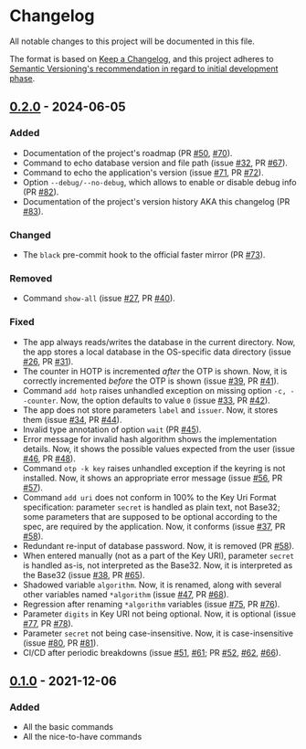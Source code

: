 # Changelog

All notable changes to this project will be documented in this file.

The format is based on [Keep a Changelog](https://keepachangelog.com/en/1.1.0/),
and this project adheres to [Semantic Versioning's recommendation in regard to
initial development
phase](https://semver.org/spec/v2.0.0.html#how-should-i-deal-with-revisions-in-the-0yz-initial-development-phase).

<!--
Types of changes:
- Added for new features.
- Changed for changes in existing functionality.
- Deprecated for soon-to-be removed features.
- Removed for now removed features.
- Fixed for any bug fixes.
- Security in case of vulnerabilities.
-->

## [0.2.0] - 2024-06-05

### Added

- Documentation of the project's roadmap (PR [#50], [#70]).
- Command to echo database version and file path (issue [#32], PR [#67]).
- Command to echo the application's version (issue [#71], PR [#72]).
- Option `--debug/--no-debug`, which allows to enable or disable debug info (PR [#82]).
- Documentation of the project's version history AKA this changelog (PR [#83]).

[#32]: https://github.com/apptension/onetimepass/issues/32
[#50]: https://github.com/apptension/onetimepass/pull/50
[#67]: https://github.com/apptension/onetimepass/pull/67
[#70]: https://github.com/apptension/onetimepass/pull/70
[#71]: https://github.com/apptension/onetimepass/issues/71
[#72]: https://github.com/apptension/onetimepass/pull/72
[#82]: https://github.com/apptension/onetimepass/pull/82
[#83]: https://github.com/apptension/onetimepass/pull/83

### Changed

- The `black` pre-commit hook to the official faster mirror (PR [#73]).

[#73]: https://github.com/apptension/onetimepass/pull/73

### Removed

- Command `show-all` (issue [#27], PR [#40]).

[#27]: https://github.com/apptension/onetimepass/issues/27
[#40]: https://github.com/apptension/onetimepass/pull/40

### Fixed

- The app always reads/writes the database in the current directory. Now, the
  app stores a local database in the OS-specific data directory (issue [#26], PR
  [#31]).
- The counter in HOTP is incremented _after_ the OTP is shown. Now, it is
  correctly incremented _before_ the OTP is shown (issue [#39], PR [#41]).
- Command `add hotp` raises unhandled exception on missing option `-c,
  --counter`. Now, the option defaults to value `0` (issue [#33], PR [#42]).
- The app does not store parameters `label` and `issuer`. Now, it stores them
  (issue [#34], PR [#44]).
- Invalid type annotation of option `wait` (PR [#45]).
- Error message for invalid hash algorithm shows the implementation details.
  Now, it shows the possible values expected from the user (issue [#46], PR [#48]).
- Command `otp -k key` raises unhandled exception if the keyring is not
  installed. Now, it shows an appropriate error message (issue [#56], PR [#57]).
- Command `add uri` does not conform in 100% to the Key Uri Format
  specification: parameter `secret` is handled as plain text, not Base32; some
  parameters that are supposed to be optional according to the spec, are
  required by the application. Now, it conforms (issue [#37], PR [#58]).
- Redundant re-input of database password. Now, it is removed (PR [#58]).
- When entered manually (not as a part of the Key URI), parameter `secret` is
  handled as-is, not interpreted as the Base32. Now, it is interpreted as the
  Base32 (issue [#38], PR [#65]).
- Shadowed variable `algorithm`. Now, it is renamed, along with several other
  variables named `*algorithm` (issue [#47], PR [#68]).
- Regression after renaming `*algorithm` variables (issue [#75], PR [#76]).
- Parameter `digits` in Key URI not being optional. Now, it is optional (issue
  [#77], PR [#78]).
- Parameter `secret` not being case-insensitive. Now, it is case-insensitive
  (issue [#80], PR [#81]).
- CI/CD after periodic breakdowns (issue [#51], [#61]; PR [#52], [#62], [#66]).

[#26]: https://github.com/apptension/onetimepass/issues/26
[#31]: https://github.com/apptension/onetimepass/pull/31
[#33]: https://github.com/apptension/onetimepass/issues/33
[#34]: https://github.com/apptension/onetimepass/issues/34
[#37]: https://github.com/apptension/onetimepass/issues/37
[#38]: https://github.com/apptension/onetimepass/issues/38
[#39]: https://github.com/apptension/onetimepass/issues/39
[#41]: https://github.com/apptension/onetimepass/pull/41
[#42]: https://github.com/apptension/onetimepass/pull/42
[#44]: https://github.com/apptension/onetimepass/pull/44
[#45]: https://github.com/apptension/onetimepass/pull/45
[#46]: https://github.com/apptension/onetimepass/issues/46
[#47]: https://github.com/apptension/onetimepass/issues/47
[#48]: https://github.com/apptension/onetimepass/pull/48
[#51]: https://github.com/apptension/onetimepass/issues/51
[#52]: https://github.com/apptension/onetimepass/pull/52
[#56]: https://github.com/apptension/onetimepass/issues/56
[#57]: https://github.com/apptension/onetimepass/pull/57
[#58]: https://github.com/apptension/onetimepass/pull/58
[#61]: https://github.com/apptension/onetimepass/issues/61
[#62]: https://github.com/apptension/onetimepass/pull/62
[#65]: https://github.com/apptension/onetimepass/pull/65
[#66]: https://github.com/apptension/onetimepass/pull/66
[#68]: https://github.com/apptension/onetimepass/pull/68
[#75]: https://github.com/apptension/onetimepass/issues/75
[#76]: https://github.com/apptension/onetimepass/pull/76
[#77]: https://github.com/apptension/onetimepass/issues/77
[#78]: https://github.com/apptension/onetimepass/pull/78
[#80]: https://github.com/apptension/onetimepass/issues/80
[#81]: https://github.com/apptension/onetimepass/pull/81

## [0.1.0] - 2021-12-06

### Added

- All the basic commands
- All the nice-to-have commands

[0.2.0]: https://github.com/apptension/onetimepass/releases/tag/0.2.0
[0.1.0]: https://github.com/apptension/onetimepass/releases/tag/0.1.0
